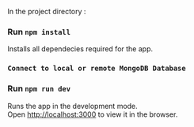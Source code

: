 In the project directory :

### Run `npm install`
Installs all dependecies required for the app.

### `Connect to local or remote MongoDB Database`

### Run `npm run dev`
Runs the app in the development mode.<br>
Open [http://localhost:3000](http://localhost:3000) to view it in the browser.